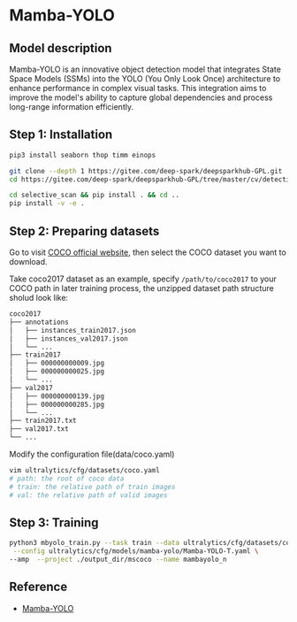 # Mamba-YOLO

## Model description

Mamba-YOLO is an innovative object detection model that integrates State Space Models (SSMs) into the YOLO (You Only Look Once) architecture to enhance performance in complex visual tasks. This integration aims to improve the model's ability to capture global dependencies and process long-range information efficiently.

## Step 1: Installation

```sh
pip3 install seaborn thop timm einops

git clone --depth 1 https://gitee.com/deep-spark/deepsparkhub-GPL.git
cd https://gitee.com/deep-spark/deepsparkhub-GPL/tree/master/cv/detection/mamba-yolo/pytorch

cd selective_scan && pip install . && cd ..
pip install -v -e .
```

## Step 2: Preparing datasets

Go to visit [COCO official website](https://cocodataset.org/#download), then select the COCO dataset you want to download.

Take coco2017 dataset as an example, specify `/path/to/coco2017` to your COCO path in later training process, the unzipped dataset path structure sholud look like:

```sh
coco2017
├── annotations
│   ├── instances_train2017.json
│   ├── instances_val2017.json
│   └── ...
├── train2017
│   ├── 000000000009.jpg
│   ├── 000000000025.jpg
│   └── ...
├── val2017
│   ├── 000000000139.jpg
│   ├── 000000000285.jpg
│   └── ...
├── train2017.txt
├── val2017.txt
└── ...
```

Modify the configuration file(data/coco.yaml)

```sh
vim ultralytics/cfg/datasets/coco.yaml
# path: the root of coco data
# train: the relative path of train images
# val: the relative path of valid images
```

## Step 3: Training

```sh
python3 mbyolo_train.py --task train --data ultralytics/cfg/datasets/coco.yaml \
 --config ultralytics/cfg/models/mamba-yolo/Mamba-YOLO-T.yaml \
--amp  --project ./output_dir/mscoco --name mambayolo_n
```

## Reference

- [Mamba-YOLO](https://github.com/HZAI-ZJNU/Mamba-YOLO/tree/main)
